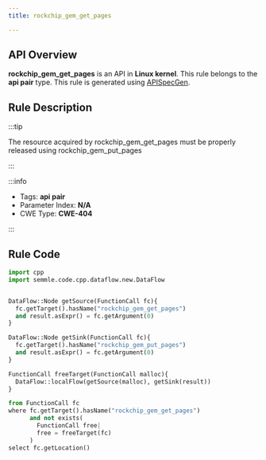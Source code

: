 ```yaml
---
title: rockchip_gem_get_pages

---
```



## API Overview
**rockchip_gem_get_pages** is an API in **Linux kernel**. This rule belongs to the **api pair** type. This rule is generated using [APISpecGen](../../tools/APISpecGen).
## Rule Description

:::tip

The resource acquired by rockchip_gem_get_pages must be properly released using rockchip_gem_put_pages

:::

:::info

- Tags: **api pair**
- Parameter Index: **N/A**
- CWE Type: **CWE-404**

:::

## Rule Code
```python
import cpp
import semmle.code.cpp.dataflow.new.DataFlow


DataFlow::Node getSource(FunctionCall fc){
  fc.getTarget().hasName("rockchip_gem_get_pages")
  and result.asExpr() = fc.getArgument(0)
}

DataFlow::Node getSink(FunctionCall fc){
  fc.getTarget().hasName("rockchip_gem_put_pages")
  and result.asExpr() = fc.getArgument(0)
}

FunctionCall freeTarget(FunctionCall malloc){
  DataFlow::localFlow(getSource(malloc), getSink(result))
}

from FunctionCall fc
where fc.getTarget().hasName("rockchip_gem_get_pages")
      and not exists(
        FunctionCall free| 
        free = freeTarget(fc)
      )
select fc.getLocation()

    
```